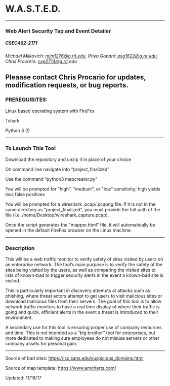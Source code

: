 # W.A.S.T.E.D.

-----

### Web Alert Security Tap and Event Detailer
##### CSEC462-2171

_Michael Milkovich: mjm1276@g.rit.edu, Priya Gopani: pxg1622@g.rit.edu, Chris Procario: cxp2714@g.rit.edu_

Pleaase contact Chris Procario for updates, modification requests, or bug reports.
-----

### PREREQUISITES:

Linux based operating system with FireFox

Tshark

Python 3 (!)

------

### To Launch This Tool

Download the repository and unzip it in place of your choice

On command line navigate into “project_finalized”

Use the command “python3 mapcreator.py”

You will be prompted for "high", "medium", or "low" sensitivity; high yields less false positives

You will be prompted for a wireshark .pcap/.pcapng file. If it is not in the same directory as "project_finalized", you must provide the full path of the file (i.e. /home/Desktop/wireshark_capture.pcap).

Once the script generates the "mapper.html" file, it will automatically be opened in the default FireFox browser on the Linux machine.

------

### Description

This will be a web traffic monitor to verify safety of sites visited by users on an enterprise network. The tool’s main purpose is to verify the safety of the sites being visited by the users, as well as comparing the visited sites to lists of known-bad to trigger security alerts in the event a known-bad site is visited.

This is particularly important in discovery attempts at attacks such as phishing, where threat actors attempt to get users to visit malicious sites or download malicious files from their servers. The goal of this tool is to allow network traffic monitors to have a real time display of where their traffic is going and quick, efficient alerts in the event a threat is introduced to their environment.

A secondary use for this tool is ensuring proper use of company resources and time. This is not intended as a “big brother” tool for enterprises, but more dedicated to making sure employees do not misuse servers or other company assets for personal gain.

-----

Source of bad sites: https://isc.sans.edu/suspicious_domains.html

Source of map template: https://www.amcharts.com/

Updated: 11/18/17
